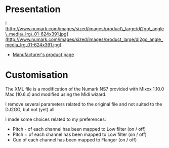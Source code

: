 # Presentation

![http://www.numark.com/images/sized/images/product\_large/dj2go\_angle\_media\_lrg\_01-624x391.jpg](http://www.numark.com/images/sized/images/product_large/dj2go_angle_media_lrg_01-624x391.jpg)

  - [Manufacturer's product page](http://www.numark.com/product/dj2go)

# Customisation

The XML file is a modification of the Numark NS7 provided with Mixxx
1.10.0 Mac (10.6.x) and modified using the Midi wizard.

I remove several parameters related to the original file and not suited
to the DJ2GO, but not (yet) all

I made some choices related to my preferences:

  - Pitch - of each channel has been mapped to Low filter (on / off)
  - Pitch + of each channel has been mapped to Low filter (on / off)
  - Cue of each channel has been mapped to Flanger (on / off)

